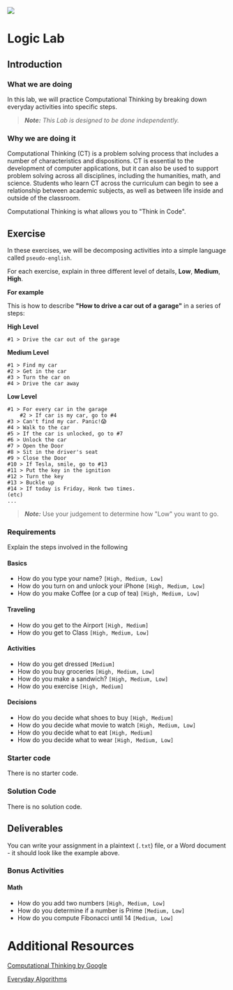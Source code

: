 <!---
title: "Logic Lab"
type: Lab
duration: "1:25"
creator:
    name: Wellington Moreno
    city: Santa Monica
--->

<!--People FLY through this-- an hour is enough, maybe even less -->

![](https://ga-dash.s3.amazonaws.com/production/assets/logo-9f88ae6c9c3871690e33280fcf557f33.png) 

# Logic Lab

## Introduction

### What we are doing

In this lab, we will practice Computational Thinking by breaking down everyday activities into specific steps.

> ***Note:*** _This Lab is designed to be done independently._

### Why we are doing it

Computational Thinking (CT) is a problem solving process that includes a number of characteristics and dispositions. CT is essential to the development of computer applications, but it can also be used to support problem solving across all disciplines, including the humanities, math, and science. Students who learn CT across the curriculum can begin to see a relationship between academic subjects, as well as between life inside and outside of the classroom.

Computational Thinking is what allows you to "Think in Code".

## Exercise

In these exercises, we will be decomposing activities into a simple language called `pseudo-english`.

For each exercise, explain in three different level of details, **Low**, **Medium**, **High**.

**For example**

This is how to describe **"How to drive a car out of a garage"** in a series of steps:

<!-- Get this in sublime text as car_drive.txt -->

**High Level**
```
#1 > Drive the car out of the garage
```

**Medium Level**
```
#1 > Find my car
#2 > Get in the car
#3 > Turn the car on
#4 > Drive the car away
```

**Low Level**
```
#1 > For every car in the garage
    #2 > If car is my car, go to #4
#3 > Can't find my car. Panic!😱
#4 > Walk to the car
#5 > If the car is unlocked, go to #7
#6 > Unlock the car
#7 > Open the Door
#8 > Sit in the driver's seat
#9 > Close the Door
#10 > If Tesla, smile, go to #13
#11 > Put the key in the ignition
#12 > Turn the key
#13 > Buckle up
#14 > If today is Friday, Honk two times.
(etc)
...
```

> ***Note:*** Use your judgement to determine how "Low" you want to go.

### Requirements

Explain the steps involved in the following

<!-- Get devs to fill in high, medium, and low for typing name together -->

#### Basics
+ How do you type your name? `[High, Medium, Low]`
+ How do you turn on and unlock your iPhone `[High, Medium, Low]`
+ How do you make Coffee (or a cup of tea) `[High, Medium, Low]`

<!-- Come back after 10 minutes to check on unlock iPhone and make Coffee -->

<!-- Let them free -->

#### Traveling
+ How do you get to the Airport `[High, Medium]`
+ How do you get to Class `[High, Medium, Low]`

#### Activities
+ How do you get dressed `[Medium]`
+ How do you buy groceries `[High, Medium, Low]`
+ How do you make a sandwich? `[High, Medium, Low]`
+ How do you exercise `[High, Medium]`

#### Decisions
+ How do you decide what shoes to buy `[High, Medium]`
+ How do you decide what movie to watch `[High, Medium, Low]`
+ How do you decide what to eat `[High, Medium]`
+ How do you decide what to wear `[High, Medium, Low]`

<!-- CFU: Think-pair-share... What was the most eye-opening part of this exercise?  What was the biggest lesson you'll carry through the course?  -->

### Starter code

There is no starter code.

### Solution Code

There is no solution code.

## Deliverables

You can write your assignment in a plaintext (`.txt`) file, or a Word document - it should look like the example above.

### Bonus Activities

#### Math
+ How do you add two numbers `[High, Medium, Low]`
+ How do you determine if a number is Prime `[Medium, Low]`
+ How do you compute Fibonacci until 14 `[Medium, Low]`

# Additional Resources

[Computational Thinking by Google](https://computationalthinkingcourse.withgoogle.com/unit?lesson=8&unit=1)

[Everyday Algorithms](https://www.cs.duke.edu/courses/summer04/cps001/labs/plab2.html)
